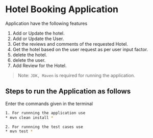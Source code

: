 # Hotel Booking Application
Application have the following features
1. Add or Update the hotel.
2. Add or Update the User.
3. Get the reviews and comments of the requested Hotel.
4. Get the hotel based on the user request as per user input factor.
5. delete the hotel.
6. delete the user.
7. Add Review for the Hotel.


> Note: `JDK, Maven` is required for running the application.

## Steps to run the Application as follows
Enter the commands given in the terminal

```sh
1. For runnning the application use 
* mvn clean install *
```

```sh
2. For runnning the test cases use
* mvn test *
```
